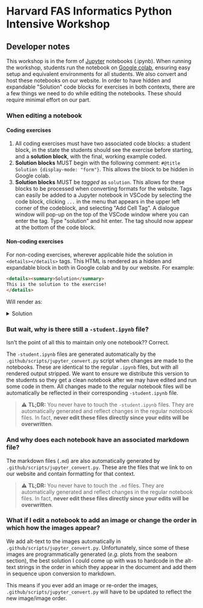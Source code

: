 # Harvard FAS Informatics Python Intensive Workshop

## Developer notes

This workshop is in the form of [Jupyter](https://jupyter.org/) notebooks (.ipynb). When running the workshop, students run the notebook on [Google colab](https://colab.research.google.com/), ensuring easy setup and equivalent environments for all students. We also convert and host these notebooks on our website. In order to have hidden and expandable "Solution" code blocks for exercises in both contexts, there are a few things we need to do while editing the notebooks. These should require minimal effort on our part.

### When editing a notebook

#### Coding exercises

1. All coding exercises must have two associated code blocks: a student block, in the state the students should see the exercise before starting, and a **solution block**, with the final, working example coded.
2. **Solution blocks** MUST begin with the following comment: `#@title Solution {display-mode: "form"}`. This allows the block to be hidden in Google colab.
3. **Solution blocks** MUST be *tagged* as `solution`. This allows for these blocks to be processed when converting formats for the website. Tags can easily be added to a Jupyter notebook in VSCode by selecting the code block, clicking `...` in the menu that appears in the upper left corner of the codeblock, and selecting "Add Cell Tag". A dialogue window will pop-up on the top of the VSCode window where you can enter the tag. Type "solution" and hit enter. The tag should now appear at the bottom of the code block.

#### Non-coding exercises

For non-coding exercises, wherever applicable hide the solution in `<details></details>` tags. This HTML is rendered as a hidden and expandable block in both in Google colab and by our website. For example:

```html
<details><summary>Solution</summary>
This is the solution to the exercise!
</details>
```

Will render as:

<details><summary>Solution</summary>
This is the solution to the exercise!
</details>

### But wait, why is there still a `-student.ipynb` file?

Isn't the point of all this to maintain only one notebook?? Correct.

The `-student.ipynb` files are generated automatically by the `.github/scripts/jupyter_convert.py` script when changes are made to the notebooks. These are identical to the regular `.ipynb` files, but with all rendered output stripped. We want to ensure we distribute this version to the students so they get a clean notebook after we may have edited and run some code in them. All changes made to the regular notebook files will be automatically be reflected in their corresponding `-student.ipynb` file.

> ⚠️ **TL;DR:** You never have to touch the `-student.ipynb` files. They are automatically generated and reflect changes in the regular notebook files. In fact, **never edit these files directly since your edits will be overwritten**.

### And why does each notebook have an associated markdown file?

The markdown files (`.md`) are also automatically generated by `.github/scripts/jupyter_convert.py`. These are the files that we link to on our website and contain formatting for that context.

> ⚠️ **TL;DR:** You never have to touch the `.md` files. They are automatically generated and reflect changes in the regular notebook files. In fact, **never edit these files directly since your edits will be overwritten**.

### What if I edit a notebook to add an image or change the order in which how the images appear?

We add alt-text to the images automatically in `.github/scripts/jupyter_convert.py`. Unfortunately, since some of these images are programmatically generated (*e.g.* plots from the seaborn section), the best solution I could come up with was to hardcode in the alt-text strings in the order in which they appear in the document and add them in sequence upon conversion to markdown.

This means if you ever add an image or re-order the images, `.github/scripts/jupyter_convert.py` will have to be updated to reflect the new image/image order.

